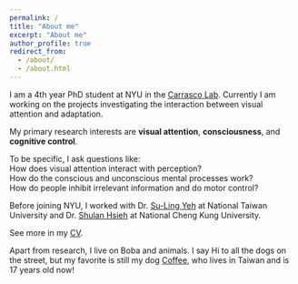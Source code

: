 ```yaml
---
permalink: /
title: "About me"
excerpt: "About me"
author_profile: true
redirect_from: 
  - /about/
  - /about.html
---
```


I am a 4th year PhD student at NYU in the [Carrasco Lab](https://wp.nyu.edu/carrascolab/). Currently I am working on the projects investigating the interaction between visual attention and adaptation. 

My primary research interests are **visual attention**, **consciousness**, and **cognitive control**. 

<p> To be specific, I ask questions like:  <br> How does visual attention interact with perception?  <br> How do the conscious and unconscious mental processes work?  <br> How do people inhibit irrelevant information and do motor control? </p>

Before joining NYU, I worked with Dr. [Su-Ling Yeh](http://epa.psy.ntu.edu.tw/) at National Taiwan University and Dr. [Shulan Hsieh](http://140.116.183.157/Eindex.html) at National Cheng Kung University. 

See more in my [CV](http://hsinghaolee.github.io/files/HsingHaoLee_CV_2024.pdf).

Apart from research, I live on Boba and animals. I say Hi to all the dogs on the street, but my favorite is still my dog [Coffee](http://hsinghaolee.github.io/files/Coffee.jpeg), who lives in Taiwan and is 17 years old now!
